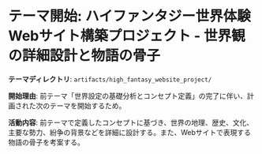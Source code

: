 # テーマ開始: ハイファンタジー世界体験Webサイト構築プロジェクト - 世界観の詳細設計と物語の骨子

**テーマディレクトリ**: `artifacts/high_fantasy_website_project/`

**開始理由**: 前テーマ「世界設定の基礎分析とコンセプト定義」の完了に伴い、計画された次のテーマを開始するため。

**活動内容**: 前テーマで定義したコンセプトに基づき、世界の地理、歴史、文化、主要な勢力、紛争の背景などを詳細に設計する。また、Webサイトで表現する物語の骨子を考案する。
